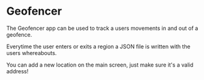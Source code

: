 # Geofencer

The Geofencer app can be used to track a users movements in and out of a geofence. 

Everytime the user enters or exits a region a JSON file is written with the users whereabouts.

You can add a new location on the main screen, just make sure it's a valid address!

